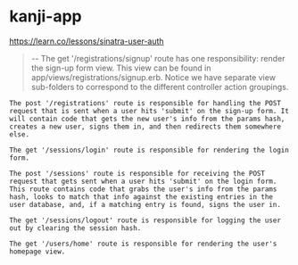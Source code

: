 # kanji-app

https://learn.co/lessons/sinatra-user-auth
> -- The get '/registrations/signup' route has one responsibility: render the sign-up form view. This view can be found in app/views/registrations/signup.erb. Notice we have separate view sub-folders to correspond to the different controller action groupings.

    The post '/registrations' route is responsible for handling the POST request that is sent when a user hits 'submit' on the sign-up form. It will contain code that gets the new user's info from the params hash, creates a new user, signs them in, and then redirects them somewhere else.

    The get '/sessions/login' route is responsible for rendering the login form.

    The post '/sessions' route is responsible for receiving the POST request that gets sent when a user hits 'submit' on the login form. This route contains code that grabs the user's info from the params hash, looks to match that info against the existing entries in the user database, and, if a matching entry is found, signs the user in.

    The get '/sessions/logout' route is responsible for logging the user out by clearing the session hash.

    The get '/users/home' route is responsible for rendering the user's homepage view.

